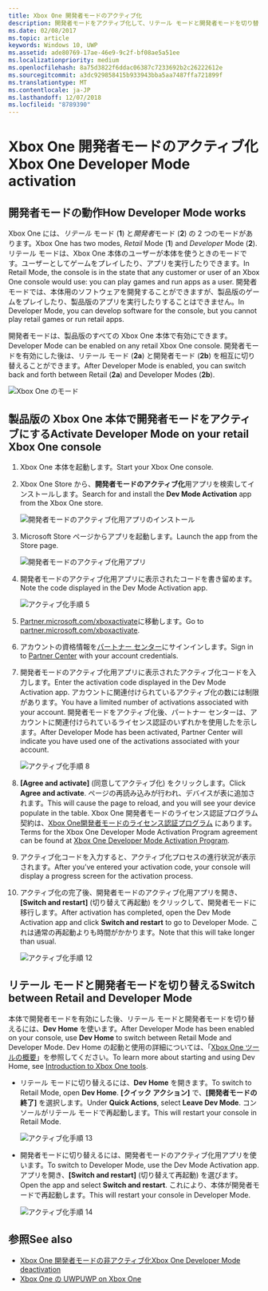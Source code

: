 ```yaml
---
title: Xbox One 開発者モードのアクティブ化
description: 開発者モードをアクティブ化して、リテール モードと開発者モードを切り替えることができるようにする方法を説明します。
ms.date: 02/08/2017
ms.topic: article
keywords: Windows 10, UWP
ms.assetid: ade80769-17ae-46e9-9c2f-bf08ae5a51ee
ms.localizationpriority: medium
ms.openlocfilehash: 8a75d3822f6ddac06387c7233692b2c26222612e
ms.sourcegitcommit: a3dc929858415b933943bba5aa7487ffa721899f
ms.translationtype: MT
ms.contentlocale: ja-JP
ms.lasthandoff: 12/07/2018
ms.locfileid: "8789390"
---
```

# <a name="xbox-one-developer-mode-activation"></a><span data-ttu-id="bc7b5-104">Xbox One 開発者モードのアクティブ化</span><span class="sxs-lookup"><span data-stu-id="bc7b5-104">Xbox One Developer Mode activation</span></span>

## <a name="how-developer-mode-works"></a><span data-ttu-id="bc7b5-105">開発者モードの動作</span><span class="sxs-lookup"><span data-stu-id="bc7b5-105">How Developer Mode works</span></span>
<span data-ttu-id="bc7b5-106">Xbox One には、*リテール* モード (**1**) と*開発者*モード (**2**) の 2 つのモードがあります。</span><span class="sxs-lookup"><span data-stu-id="bc7b5-106">Xbox One has two modes, *Retail* Mode (**1**) and *Developer* Mode (**2**).</span></span> <span data-ttu-id="bc7b5-107">リテール モードは、Xbox One 本体のユーザーが本体を使うときのモードです。ユーザーとしてゲームをプレイしたり、アプリを実行したりできます。</span><span class="sxs-lookup"><span data-stu-id="bc7b5-107">In Retail Mode, the console is in the state that any customer or user of an Xbox One console would use: you can play games and run apps as a user.</span></span> <span data-ttu-id="bc7b5-108">開発者モードでは、本体用のソフトウェアを開発することができますが、製品版のゲームをプレイしたり、製品版のアプリを実行したりすることはできません。</span><span class="sxs-lookup"><span data-stu-id="bc7b5-108">In Developer Mode, you can develop software for the console, but you cannot play retail games or run retail apps.</span></span>

<span data-ttu-id="bc7b5-109">開発者モードは、製品版のすべての Xbox One 本体で有効にできます。</span><span class="sxs-lookup"><span data-stu-id="bc7b5-109">Developer Mode can be enabled on any retail Xbox One console.</span></span> <span data-ttu-id="bc7b5-110">開発者モードを有効にした後は、リテール モード (**2a**) と開発者モード (**2b**) を相互に切り替えることができます。</span><span class="sxs-lookup"><span data-stu-id="bc7b5-110">After Developer Mode is enabled, you can switch back and forth between Retail (**2a**) and Developer Modes (**2b**).</span></span>

![Xbox One のモード](images/dev-mode-flow.png)

## <a name="activate-developer-mode-on-your-retail-xbox-one-console"></a><span data-ttu-id="bc7b5-112">製品版の Xbox One 本体で開発者モードをアクティブにする</span><span class="sxs-lookup"><span data-stu-id="bc7b5-112">Activate Developer Mode on your retail Xbox One console</span></span>

1.  <span data-ttu-id="bc7b5-113">Xbox One 本体を起動します。</span><span class="sxs-lookup"><span data-stu-id="bc7b5-113">Start your Xbox One console.</span></span>

2.  <span data-ttu-id="bc7b5-114">Xbox One Store から、**開発者モードのアクティブ化**用アプリを検索してインストールします。</span><span class="sxs-lookup"><span data-stu-id="bc7b5-114">Search for and install the **Dev Mode Activation** app from the Xbox One store.</span></span>

    ![開発者モードのアクティブ化用アプリのインストール](images/devkit-activation-1.png)

3.  <span data-ttu-id="bc7b5-116">Microsoft Store ページからアプリを起動します。</span><span class="sxs-lookup"><span data-stu-id="bc7b5-116">Launch the app from the Store page.</span></span>

    ![開発者モードのアクティブ化用アプリ](images/devkit-activation-2.png)

4.  <span data-ttu-id="bc7b5-118">開発者モードのアクティブ化用アプリに表示されたコードを書き留めます。</span><span class="sxs-lookup"><span data-stu-id="bc7b5-118">Note the code displayed in the Dev Mode Activation app.</span></span>

    ![アクティブ化手順 5](images/activation-step-5.png)  
    
5.  <span data-ttu-id="bc7b5-120">[Partner.microsoft.com/xboxactivate](https://partner.microsoft.com/xboxactivate)に移動します。</span><span class="sxs-lookup"><span data-stu-id="bc7b5-120">Go to [partner.microsoft.com/xboxactivate](https://partner.microsoft.com/xboxactivate).</span></span>

6.  <span data-ttu-id="bc7b5-121">アカウントの資格情報を[パートナー センター](https://partner.microsoft.com/dashboard)にサインインします。</span><span class="sxs-lookup"><span data-stu-id="bc7b5-121">Sign in to [Partner Center](https://partner.microsoft.com/dashboard) with your account credentials.</span></span>

7.  <span data-ttu-id="bc7b5-122">開発者モードのアクティブ化用アプリに表示されたアクティブ化コードを入力します。</span><span class="sxs-lookup"><span data-stu-id="bc7b5-122">Enter the activation code displayed in the Dev Mode Activation app.</span></span> <span data-ttu-id="bc7b5-123">アカウントに関連付けられているアクティブ化の数には制限があります。</span><span class="sxs-lookup"><span data-stu-id="bc7b5-123">You have a limited number of activations associated with your account.</span></span> <span data-ttu-id="bc7b5-124">開発者モードをアクティブ化後、パートナー センターは、アカウントに関連付けられているライセンス認証のいずれかを使用したを示します。</span><span class="sxs-lookup"><span data-stu-id="bc7b5-124">After Developer Mode has been activated, Partner Center will indicate you have used one of the activations associated with your account.</span></span>

    ![アクティブ化手順 8](images/activation-step-8-rs2.png)    
    
8.  <span data-ttu-id="bc7b5-126">**[Agree and activate]** (同意してアクティブ化) をクリックします。</span><span class="sxs-lookup"><span data-stu-id="bc7b5-126">Click **Agree and activate**.</span></span> <span data-ttu-id="bc7b5-127">ページの再読み込みが行われ、デバイスが表に追加されます。</span><span class="sxs-lookup"><span data-stu-id="bc7b5-127">This will cause the page to reload, and you will see your device populate in the table.</span></span> <span data-ttu-id="bc7b5-128">Xbox One 開発者モードのライセンス認証プログラム契約は、[Xbox One開発者モードのライセンス認証プログラム](http://go.microsoft.com/fwlink/p/?LinkId=760399) にあります。</span><span class="sxs-lookup"><span data-stu-id="bc7b5-128">Terms for the Xbox One Developer Mode Activation Program agreement can be found at [Xbox One Developer Mode Activation Program](http://go.microsoft.com/fwlink/p/?LinkId=760399).</span></span>

9.  <span data-ttu-id="bc7b5-129">アクティブ化コードを入力すると、アクティブ化プロセスの進行状況が表示されます。</span><span class="sxs-lookup"><span data-stu-id="bc7b5-129">After you’ve entered your activation code, your console will display a progress screen for the activation process.</span></span>  
    
10. <span data-ttu-id="bc7b5-130">アクティブ化の完了後、開発者モードのアクティブ化用アプリを開き、**[Switch and restart]** (切り替えて再起動) をクリックして、開発者モードに移行します。</span><span class="sxs-lookup"><span data-stu-id="bc7b5-130">After activation has completed, open the Dev Mode Activation app and click **Switch and restart** to go to Developer Mode.</span></span> <span data-ttu-id="bc7b5-131">これは通常の再起動よりも時間がかかります。</span><span class="sxs-lookup"><span data-stu-id="bc7b5-131">Note that this will take longer than usual.</span></span>

    ![アクティブ化手順 12](images/activation-step-12.png)   

## <a name="switch-between-retail-and-developer-mode"></a><span data-ttu-id="bc7b5-133">リテール モードと開発者モードを切り替える</span><span class="sxs-lookup"><span data-stu-id="bc7b5-133">Switch between Retail and Developer Mode</span></span>
<span data-ttu-id="bc7b5-134">本体で開発者モードを有効にした後、リテール モードと開発者モードを切り替えるには、**Dev Home** を使います。</span><span class="sxs-lookup"><span data-stu-id="bc7b5-134">After Developer Mode has been enabled on your console, use **Dev Home** to switch between Retail Mode and Developer Mode.</span></span> <span data-ttu-id="bc7b5-135">Dev Home の起動と使用の詳細については、「[Xbox One ツールの概要](introduction-to-xbox-tools.md)」を参照してください。</span><span class="sxs-lookup"><span data-stu-id="bc7b5-135">To learn more about starting and using Dev Home, see [Introduction to Xbox One tools](introduction-to-xbox-tools.md).</span></span>

* <span data-ttu-id="bc7b5-136">リテール モードに切り替えるには、**Dev Home** を開きます。</span><span class="sxs-lookup"><span data-stu-id="bc7b5-136">To switch to Retail Mode, open **Dev Home**.</span></span> <span data-ttu-id="bc7b5-137">**[クイック アクション]** で、**[開発者モードの終了]** を選択します。</span><span class="sxs-lookup"><span data-stu-id="bc7b5-137">Under **Quick Actions**, select **Leave Dev Mode**.</span></span> <span data-ttu-id="bc7b5-138">コンソールがリテール モードで再起動します。</span><span class="sxs-lookup"><span data-stu-id="bc7b5-138">This will restart your console in Retail Mode.</span></span>    

  ![アクティブ化手順 13](images/activation-step-13-rs4.png)  
  
* <span data-ttu-id="bc7b5-140">開発者モードに切り替えるには、開発者モードのアクティブ化用アプリを使います。</span><span class="sxs-lookup"><span data-stu-id="bc7b5-140">To switch to Developer Mode, use the Dev Mode Activation app.</span></span> <span data-ttu-id="bc7b5-141">アプリを開き、**[Switch and restart]** (切り替えて再起動) を選びます。</span><span class="sxs-lookup"><span data-stu-id="bc7b5-141">Open the app and select **Switch and restart**.</span></span> <span data-ttu-id="bc7b5-142">これにより、本体が開発者モードで再起動します。</span><span class="sxs-lookup"><span data-stu-id="bc7b5-142">This will restart your console in Developer Mode.</span></span>  

  ![アクティブ化手順 14](images/activation-step-12.png)  

## <a name="see-also"></a><span data-ttu-id="bc7b5-144">参照</span><span class="sxs-lookup"><span data-stu-id="bc7b5-144">See also</span></span>
- [<span data-ttu-id="bc7b5-145">Xbox One 開発者モードの非アクティブ化</span><span class="sxs-lookup"><span data-stu-id="bc7b5-145">Xbox One Developer Mode deactivation</span></span>](devkit-deactivation.md)
- [<span data-ttu-id="bc7b5-146">Xbox One の UWP</span><span class="sxs-lookup"><span data-stu-id="bc7b5-146">UWP on Xbox One</span></span>](index.md)
